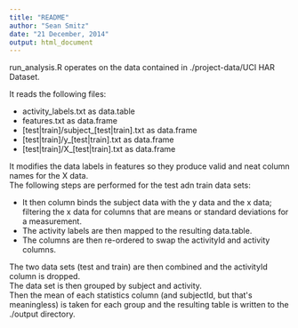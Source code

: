 ```yaml
---
title: "README"
author: "Sean Smitz"
date: "21 December, 2014"
output: html_document
---
```


run_analysis.R operates on the data contained in ./project-data/UCI HAR Dataset.

It reads the following files:
* activity_labels.txt as data.table
* features.txt as data.frame
* [test|train]/subject_[test|train].txt as data.frame
* [test|train]/y_[test|train].txt as data.frame
* [test|train]/X_[test|train].txt as data.frame

It modifies the data labels in features so they produce valid and neat column names for the X data.  
The following steps are performed for the test adn train data sets:  
* It then column binds the subject data with the y data and the x data; filtering the x data for columns that are means or standard deviations for a measurement.  
* The activity labels are then mapped to the resulting data.table.  
* The columns are then re-ordered to swap the activityId and activity columns.    

The two data sets (test and train) are then combined and the activityId column is dropped.  
The data set is then grouped by subject and activity.  
Then the mean of each statistics column (and subjectId, but that's meaningless) is taken for each group and the resulting table is written to the ./output directory.